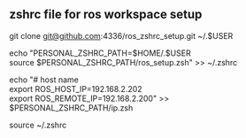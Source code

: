 ## zshrc file for ros workspace setup

git clone git@github.com:4336/ros_zshrc_setup.git ~/.$USER

echo "PERSONAL_ZSHRC_PATH=\$HOME/.\$USER  
source \$PERSONAL_ZSHRC_PATH/ros_setup.zsh" >> ~/.zshrc

echo "# host name  
export ROS_HOST_IP=192.168.2.202  
export ROS_REMOTE_IP=192.168.2.200" >> $PERSONAL_ZSHRC_PATH/ip.zsh

source ~/.zshrc
